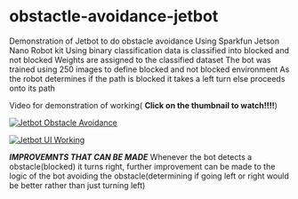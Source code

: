 # obstactle-avoidance-jetbot
Demonstration of Jetbot to do obstacle avoidance
Using Sparkfun Jetson Nano Robot kit 
Using binary classification data is classified into blocked and not blocked
Weights are assigned to the classified dataset
The bot was trained using 250 images to define blocked and not blocked environment
As the robot determines if the path is blocked it takes a left turn else proceeds onto its path


Video for demonstration of working( **Click on the thumbnail to watch!!!!**)

[![Jetbot Obstacle Avoidance](https://i9.ytimg.com/vi/Yk78EoYp0ks/mq1.jpg?sqp=CPyZmIwG&rs=AOn4CLBHQ2vCPU20SoaaMcHUwj2xTOovcw)](https://youtu.be/Yk78EoYp0ks "Jetbot Obstacle Avoidance")

[![Jetbot UI Working](https://i9.ytimg.com/vi/dQhTMA7hzCs/mq2.jpg?sqp=CNSemIwG&rs=AOn4CLAAke_2jljC6HJT6XOhntQTnvXaAg)](https://youtu.be/dQhTMA7hzCs "Jetbot UI Working")




***IMPROVEMNTS THAT CAN BE MADE***
Whenever the bot detects a obstacle(blocked) it turns right, further improvement can be made to the logic of the bot avoiding the obstacle(determining if going left or right would be better rather than just turning left)
